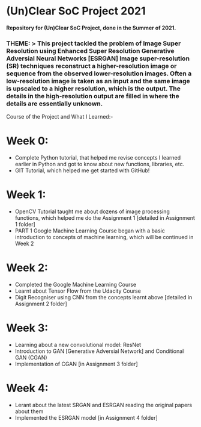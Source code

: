 # (Un)Clear SoC Project 2021

**Repository for (Un)Clear SoC Project, done in the Summer of 2021.**



### THEME: > This project tackled the problem of Image Super Resolution using Enhanced Super Resolution Generative Adversial Neural Networks [ESRGAN]  Image super-resolution (SR) techniques reconstruct a higher-resolution image or sequence from the observed lower-resolution images. Often a low-resolution image is taken as an input and the same image is upscaled to a higher resolution, which is the output. The details in the high-resolution output are filled in where the details are essentially unknown.




Course of the Project and What I Learned:-

# Week 0:
  - Complete Python tutorial, that helped me revise concepts I learned earlier in Python and got to know about new functions, libraries, etc.
  - GIT Tutorial, which helped me get started with GitHub!
  
# Week 1:
  - OpenCV Tutorial taught me about dozens of image processing functions, which helped me do the Assignment 1 [detailed in Assignment 1 folder] 
  - PART 1 Google Machine Learning Course began with a basic introduction to concepts of machine learning, which will be continued in Week 2

# Week 2:
  - Completed the Google Machine Learning Course
  - Learnt about Tensor Flow from the Udacity Course
  - Digit Recogniser using CNN from the concepts learnt above [detailed in Assignment 2 folder]

# Week 3:
  - Learning about a new convolutional model: ResNet
  - Introduction to GAN [Generative Adversial Network] and Conditional GAN (CGAN)
  - Implementation of CGAN [in Assignment 3 folder]

# Week 4:
  - Lerant about the latest SRGAN and ESRGAN reading the original papers about them
  - Implemented the ESRGAN model [in Assignment 4 folder]

